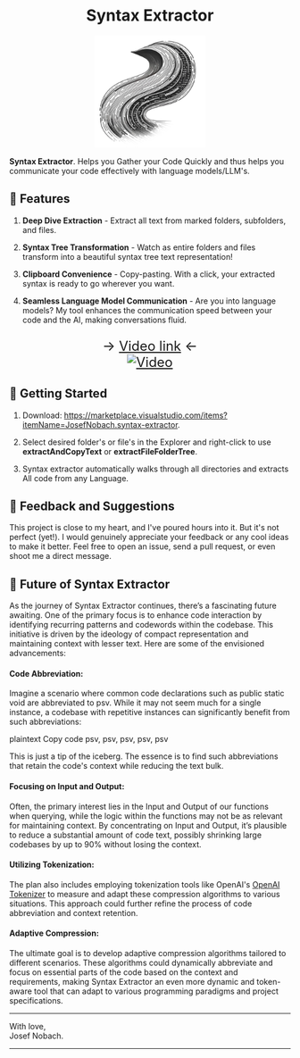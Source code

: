 <h1 align="center">Syntax Extractor</h1>

<p align="center">
  <img src="https://raw.githubusercontent.com/jojomondag/MyIconsForMyProjects/e4c9eb892cca0e9a9f3a9d1792cc890ac051d10d/SyntaxExtractor256x256.png" width="200" height="200">
</p>

**Syntax Extractor**. Helps you Gather your Code Quickly and thus helps you communicate your code effectively with language models/LLM's.

## 🌟 Features

1. **Deep Dive Extraction** - Extract all text from marked folders, subfolders, and files.

2. **Syntax Tree Transformation** - Watch as entire folders and files transform into a beautiful syntax tree text representation!
   
3. **Clipboard Convenience** - Copy-pasting. With a click, your extracted syntax is ready to go wherever you want.
   
4. **Seamless Language Model Communication** - Are you into language models? My tool enhances the communication speed between your code and the AI, making conversations fluid.
   
<p align="center" style="font-size: 24px;">
  &rarr; <a href="https://youtube.com/shorts/CRpBg0mb8qY?si=TqlSQ7E2LlUQREYb">Video link</a> &larr;
  <br>
  <a href="https://youtube.com/shorts/CRpBg0mb8qY?si=TqlSQ7E2LlUQREYb">
      <img src="https://img.youtube.com/vi/CRpBg0mb8qY/maxresdefault.jpg" alt="Video" width="50%"/>
  </a>
</p>


## 🚀 Getting Started

1. Download: https://marketplace.visualstudio.com/items?itemName=JosefNobach.syntax-extractor.
   
2. Select desired folder's or file's in the Explorer and right-click to use **extractAndCopyText** or **extractFileFolderTree**.
   
3. Syntax extractor automatically walks through all directories and extracts All code from any Language.

## 💌 Feedback and Suggestions

This project is close to my heart, and I've poured hours into it. But it's not perfect (yet!). I would genuinely appreciate your feedback or any cool ideas to make it better. Feel free to open an issue, send a pull request, or even shoot me a direct message.

## 🌈 Future of Syntax Extractor
As the journey of Syntax Extractor continues, there’s a fascinating future awaiting. One of the primary focus is to enhance code interaction by identifying recurring patterns and codewords within the codebase. This initiative is driven by the ideology of compact representation and maintaining context with lesser text. Here are some of the envisioned advancements:

#### Code Abbreviation:
Imagine a scenario where common code declarations such as public static void are abbreviated to psv. While it may not seem much for a single instance, a codebase with repetitive instances can significantly benefit from such abbreviations:

plaintext
Copy code
psv, psv, psv, psv, psv

This is just a tip of the iceberg. The essence is to find such abbreviations that retain the code's context while reducing the text bulk.

#### Focusing on Input and Output:
Often, the primary interest lies in the Input and Output of our functions when querying, while the logic within the functions may not be as relevant for maintaining context. By concentrating on Input and Output, it’s plausible to reduce a substantial amount of code text, possibly shrinking large codebases by up to 90% without losing the context.

#### Utilizing Tokenization:
The plan also includes employing tokenization tools like OpenAI's [OpenAI Tokenizer](https://platform.openai.com/tokenizer) to measure and adapt these compression algorithms to various situations. This approach could further refine the process of code abbreviation and context retention.

#### Adaptive Compression:
The ultimate goal is to develop adaptive compression algorithms tailored to different scenarios. These algorithms could dynamically abbreviate and focus on essential parts of the code based on the context and requirements, making Syntax Extractor an even more dynamic and token-aware tool that can adapt to various programming paradigms and project specifications.

---

With love,  
Josef Nobach.

---
